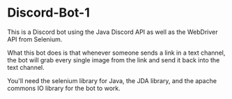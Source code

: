# Discord-Bot-1
This is a Discord bot using the Java Discord API as well as the WebDriver API from Selenium. 

What this bot does is that whenever someone sends a link in a text channel, the bot will grab every single image from the link and send it back into the text channel.

You'll need the selenium library for Java, the JDA library, and the apache commons IO library for the bot to work. 
